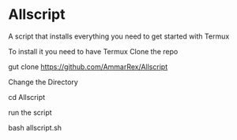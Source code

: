 # Allscript
A script that installs everything you need to get started with Termux


To install it you need to have Termux
Clone the repo 

gut clone https://github.com/AmmarRex/Allscript

Change the Directory

cd Allscript

run the script

bash allscript.sh
